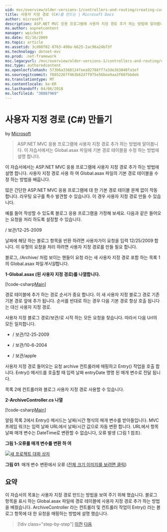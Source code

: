```yaml
---
uid: mvc/overview/older-versions-1/controllers-and-routing/creating-custom-routes-cs
title: 사용자 지정 경로 (C#)를 만드는 | Microsoft Docs
author: microsoft
description: ASP.NET MVC 응용 프로그램에 사용자 지정 경로 추가 하는 방법에 알아봅니다. 이 자습서에서는 Global.asax 파일에 기본 경로 테이블을 수정 하는 방법에 설명 합니다.
ms.author: aspnetcontent
manager: wpickett
ms.date: 02/16/2009
ms.topic: article
ms.assetid: 3cd08f02-8763-490a-b625-2ac96a24b73f
ms.technology: dotnet-mvc
ms.prod: .net-framework
msc.legacyurl: /mvc/overview/older-versions-1/controllers-and-routing/creating-custom-routes-cs
msc.type: authoredcontent
ms.openlocfilehash: 573b6a3360124feea92788ff7a3de363840fa1ef
ms.sourcegitcommit: f8852267f463b62d7f975e56bea9aa3f68fbbdeb
ms.translationtype: MT
ms.contentlocale: ko-KR
ms.lasthandoff: 04/06/2018
ms.locfileid: "30867969"
---
```

<a name="creating-custom-routes-c"></a>사용자 지정 경로 (C#) 만들기
====================
by [Microsoft](https://github.com/microsoft)

> ASP.NET MVC 응용 프로그램에 사용자 지정 경로 추가 하는 방법에 알아봅니다. 이 자습서에서는 Global.asax 파일에 기본 경로 테이블을 수정 하는 방법에 설명 합니다.


이 자습서에서는 ASP.NET MVC 응용 프로그램에 사용자 지정 경로 추가 하는 방법에 설명 합니다. 사용자 지정 경로 사용 하 여 Global.asax 파일의 기본 경로 테이블을 수정 하는 방법을 배웁니다.

많은 간단한 ASP.NET MVC 응용 프로그램에 대 한 기본 경로 테이블 문제 없이 작동 합니다. 라우팅 요구를 특수 발견할 수 있습니다. 이 경우 사용자 지정 경로 만들 수 있습니다.

예를 들어 작성할 수 있도록 블로그 응용 프로그램을 가정해 보세요. 다음과 같은 들어오는 요청을 처리 하도록 설정할 수 있습니다.

/ 보관/12-25-2009

날짜에 해당 하는 블로그 항목을 반환 하려면 사용자가이 요청을 입력 12/25/2009 합니다. 이 유형의 요청을 처리 하려면 사용자 지정 경로를 만들 필요 합니다.

블로그, /Archive/ 처럼 보이는 핸들이 요청 라는 새 사용자 지정 경로 포함 하는 목록 1의 Global.asax 파일*게시일*합니다.

**1-Global.asax (된 사용자 지정 경로)를 나열합니다.**

[!code-csharp[Main](creating-custom-routes-cs/samples/sample1.cs)]

경로 테이블에 추가 하는 경로 순서가 중요 합니다. 이 새 사용자 지정 블로그 경로 기존 기본 경로 앞에 추가 됩니다. 순서를 반대로 하는 경우 다음 기본 경로 항상 호출 됩니다는 대신 사용자 지정 경로.

사용자 지정 블로그 경로/보관/로 시작 하는 모든 요청을 찾습니다. 따라서 다음 Url의 모든 일치합니다.

- / 보관/12-25-2009

- / 보관/10-6-2004

- / 보관/apple

사용자 지정 경로 들어오는 요청 archive 컨트롤러에 매핑하고 Entry() 작업을 호출 합니다. Entry() 메서드를 호출할 때 입력 날짜 entryDate 명명 된 매개 변수로 전달 됩니다.

목록 2에 컨트롤러와 블로그 사용자 지정 경로 사용할 수 있습니다.

**2-ArchiveController.cs 나열**

[!code-csharp[Main](creating-custom-routes-cs/samples/sample2.cs)]

알림 목록 2에서 Entry() 메서드는 날짜/시간 형식의 매개 변수를 받아들입니다. MVC 프레임 워크는 입력 날짜 URL에서 날짜/시간 값으로 자동 변환 합니다. URL에서 항목 날짜 매개 변수는 DateTime로 변환할 수 없습니다, 오류 발생 (그림 1 참조).

**그림 1-오류를 매개 변수를 변환 하 여**


[![새 프로젝트 대화 상자](creating-custom-routes-cs/_static/image1.jpg)](creating-custom-routes-cs/_static/image1.png)

**그림 01**: 매개 변수 변환에서 오류 ([전체 크기 이미지를 보려면 클릭](creating-custom-routes-cs/_static/image2.png))


## <a name="summary"></a>요약

이 자습서의 목표는 사용자 지정 경로 만드는 방법을 보여 주기 위해 했습니다. 블로그 항목을 표시 하는 Global.asax 파일에 경로 테이블에 사용자 지정 경로 추가 하는 방법을 배웠습니다. ArchiveController 라는 컨트롤러 및 컨트롤러 작업이 Entry() 라는 블로그 항목에 대 한 요청을 매핑하는 방법에 설명 했습니다.

> [!div class="step-by-step"]
> [이전](aspnet-mvc-controllers-overview-cs.md)
> [다음](creating-a-route-constraint-cs.md)
